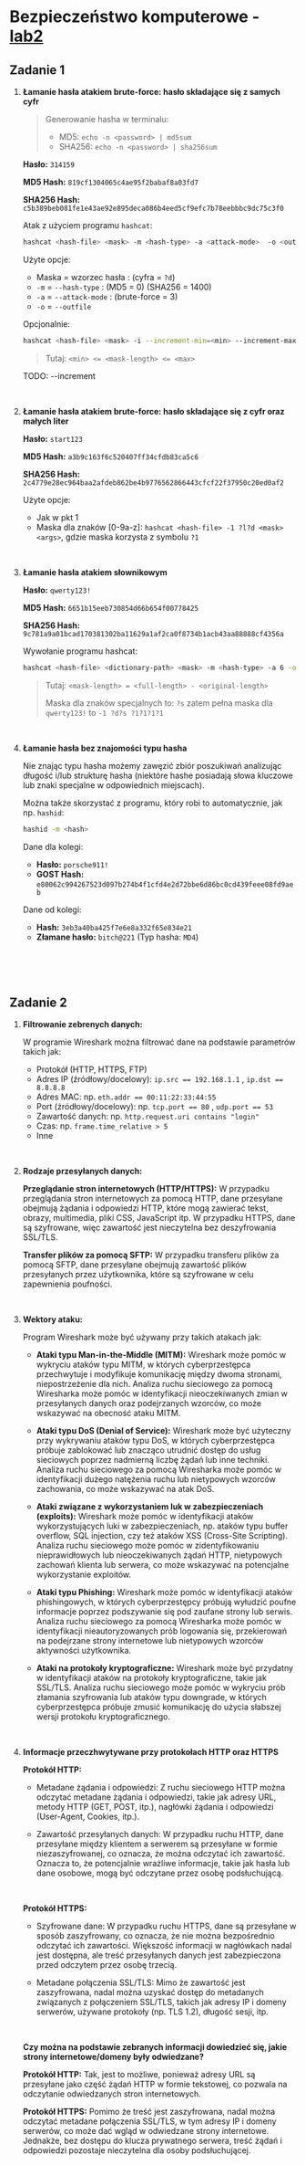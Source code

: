# Bezpieczeństwo komputerowe - [lab2](sec-lab2.pdf)

## Zadanie 1

1. **Łamanie hasła atakiem brute-force: hasło składające się z samych cyfr**

    > Generowanie hasha w terminalu:
    > * MD5: `echo -n <password> | md5sum`
    > * SHA256: `echo -n <password> | sha256sum`

    **Hasło:** `314159`

    **MD5 Hash:** `819cf1304065c4ae95f2babaf8a03fd7`

    **SHA256 Hash:** `c5b389beb081fe1e43ae92e895deca086b4eed5cf9efc7b78eebbbc9dc75c3f0`

    Atak z użyciem programu `hashcat`:

    ```bash
    hashcat <hash-file> <mask> -m <hash-type> -a <attack-mode>  -o <output_file>
    ```

    Użyte opcje:
    * Maska = wzorzec hasła : (cyfra = `?d`)
    * `-m` = `--hash-type` : (MD5 = 0) (SHA256 = 1400)
    * `-a` = `--attack-mode` : (brute-force = 3)
    * `-o` = `--outfile`

    Opcjonalnie:

    ```bash
    hashcat <hash-file> <mask> -i --increment-min=<min> --increment-max=<max> -m <hash-type> -a <attack-mode>  -o <output_file>
    ```

    > Tutaj: `<min> <= <mask-length> <= <max>`


    TODO: --increment

<br />

2. **Łamanie hasła atakiem brute-force: hasło składające się z cyfr oraz małych liter**

    **Hasło:** `start123`

    **MD5 Hash:** `a3b9c163f6c520407ff34cfdb83ca5c6`

    **SHA256 Hash:** `2c4779e28ec964baa2afdeb862be4b9776562866443cfcf22f37950c20ed0af2`

    Użyte opcje:
    * Jak w pkt 1
    * Maska dla znaków [0-9a-z]: `hashcat <hash-file> -1 ?l?d <mask> <args>`, gdzie maska korzysta z symbolu `?1`

<br />

3. **Łamanie hasła atakiem słownikowym**

    **Hasło:** `qwerty123!`

    **MD5 Hash:** `6651b15eeb730854d66b654f00778425`

    **SHA256 Hash:** `9c781a9a01bcad170381302ba11629a1af2ca0f8734b1acb43aa88888cf4356a`

    Wywołanie programu hashcat:

    ```bash
    hashcat <hash-file> <dictionary-path> <mask> -m <hash-type> -a 6 -o <output_file>
    ```

    > Tutaj: `<mask-length> = <full-length> - <original-length>`
    >
    > Maska dla znaków specjalnych to: `?s` zatem pełna maska dla `qwerty123!` to `-1 ?d?s ?1?1?1?1`

<br />

4. **Łamanie hasła bez znajomości typu hasha**

    Nie znając typu hasha możemy zawęzić zbiór poszukiwań analizując długość i/lub strukturę hasha (niektóre hashe posiadają słowa kluczowe lub znaki specjalne w odpowiednich miejscach).

    Można także skorzystać z programu, który robi to automatycznie, jak np. `hashid`:

    ```bash
    hashid -m <hash>
    ```

    Dane dla kolegi:
    * **Hasło:** `porsche911!`
    * **GOST Hash:** `e80062c994267523d097b274b4f1cfd4e2d72bbe6d86bc0cd439feee08fd9aeb`

    Dane od kolegi:
    * **Hash:** `3eb3a40ba425f7e6e8a332f65e834e21`
    * **Złamane hasło:** `bitch@221` (Typ hasha: `MD4`)

<br/>
<br/>
<br/>

## Zadanie 2

1. **Filtrowanie zebrenych danych:**

    W programie Wireshark można filtrować dane na podstawie parametrów takich jak:

    * Protokół (HTTP, HTTPS, FTP)
    * Adres IP (źródłowy/docelowy): `ip.src == 192.168.1.1` , `ip.dst == 8.8.8.8`
    * Adres MAC: np. `eth.addr == 00:11:22:33:44:55`
    * Port (źródłowy/docelowy): np. `tcp.port == 80` , `udp.port == 53`
    * Zawartość danych: np. `http.request.uri contains "login"`
    * Czas: np. `frame.time_relative > 5`
    * Inne

<br/>

2. **Rodzaje przesyłanych danych:**

    **Przeglądanie stron internetowych (HTTP/HTTPS):** W przypadku przeglądania stron internetowych za pomocą HTTP, dane przesyłane obejmują żądania i odpowiedzi HTTP, które mogą zawierać tekst, obrazy, multimedia, pliki CSS, JavaScript itp. W przypadku HTTPS, dane są szyfrowane, więc zawartość jest nieczytelna bez deszyfrowania SSL/TLS.

    **Transfer plików za pomocą SFTP:** W przypadku transferu plików za pomocą SFTP, dane przesyłane obejmują zawartość plików przesyłanych przez użytkownika, które są szyfrowane w celu zapewnienia poufności.

<br/>

3. **Wektory ataku:**

    Program Wireshark może być używany przy takich atakach jak:

    * **Ataki typu Man-in-the-Middle (MITM):** Wireshark może pomóc w wykryciu ataków typu MITM, w których cyberprzestępca przechwytuje i modyfikuje komunikację między dwoma stronami, niepostrzeżenie dla nich. Analiza ruchu sieciowego za pomocą Wiresharka może pomóc w identyfikacji nieoczekiwanych zmian w przesyłanych danych oraz podejrzanych wzorców, co może wskazywać na obecność ataku MITM.

    * **Ataki typu DoS (Denial of Service):** Wireshark może być użyteczny przy wykrywaniu ataków typu DoS, w których cyberprzestępca próbuje zablokować lub znacząco utrudnić dostęp do usług sieciowych poprzez nadmierną liczbę żądań lub inne techniki. Analiza ruchu sieciowego za pomocą Wiresharka może pomóc w identyfikacji dużego natężenia ruchu lub nietypowych wzorców zachowania, co może wskazywać na atak DoS.

    * **Ataki związane z wykorzystaniem luk w zabezpieczeniach (exploits):** Wireshark może pomóc w identyfikacji ataków wykorzystujących luki w zabezpieczeniach, np. ataków typu buffer overflow, SQL injection, czy też ataków XSS (Cross-Site Scripting). Analiza ruchu sieciowego może pomóc w zidentyfikowaniu nieprawidłowych lub nieoczekiwanych żądań HTTP, nietypowych zachowań klienta lub serwera, co może wskazywać na potencjalne wykorzystanie exploitów.

    * **Ataki typu Phishing:** Wireshark może pomóc w identyfikacji ataków phishingowych, w których cyberprzestępcy próbują wyłudzić poufne informacje poprzez podszywanie się pod zaufane strony lub serwis. Analiza ruchu sieciowego za pomocą Wiresharka może pomóc w identyfikacji nieautoryzowanych prób logowania się, przekierowań na podejrzane strony internetowe lub nietypowych wzorców aktywności użytkownika.

    * **Ataki na protokoły kryptograficzne:** Wireshark może być przydatny w identyfikacji ataków na protokoły kryptograficzne, takie jak SSL/TLS. Analiza ruchu sieciowego może pomóc w wykryciu prób złamania szyfrowania lub ataków typu downgrade, w których cyberprzestępca próbuje zmusić komunikację do użycia słabszej wersji protokołu kryptograficznego.

<br/>

4. **Informacje przeczhwytywane przy protokołach HTTP oraz HTTPS**

    **Protokół HTTP:**

    * Metadane żądania i odpowiedzi: Z ruchu sieciowego HTTP można odczytać metadane żądania i odpowiedzi, takie jak adresy URL, metody HTTP (GET, POST, itp.), nagłówki żądania i odpowiedzi (User-Agent, Cookies, itp.).

    * Zawartość przesyłanych danych: W przypadku ruchu HTTP, dane przesyłane między klientem a serwerem są przesyłane w formie niezaszyfrowanej, co oznacza, że można odczytać ich zawartość. Oznacza to, że potencjalnie wrażliwe informacje, takie jak hasła lub dane osobowe, mogą być odczytane przez osobę podsłuchującą.

    <br/>

    **Protokół HTTPS:**

    * Szyfrowane dane: W przypadku ruchu HTTPS, dane są przesyłane w sposób zaszyfrowany, co oznacza, że nie można bezpośrednio odczytać ich zawartości. Większość informacji w nagłówkach nadal jest dostępna, ale treść przesyłanych danych jest zabezpieczona przed odczytem przez osobę trzecią.

    * Metadane połączenia SSL/TLS: Mimo że zawartość jest zaszyfrowana, nadal można uzyskać dostęp do metadanych związanych z połączeniem SSL/TLS, takich jak adresy IP i domeny serwerów, używane protokoły (np. TLS 1.2), długość sesji, itp.

    <br/>

    **Czy można na podstawie zebranych informacji dowiedzieć się, jakie strony internetowe/domeny były odwiedzane?**

    **Protokół HTTP:** Tak, jest to możliwe, ponieważ adresy URL są przesyłane jako część żądań HTTP w formie tekstowej, co pozwala na odczytanie odwiedzanych stron internetowych.

    **Protokół HTTPS:** Pomimo że treść jest zaszyfrowana, nadal można odczytać metadane połączenia SSL/TLS, w tym adresy IP i domeny serwerów, co może dać wgląd w odwiedzane strony internetowe. Jednakże, bez dostępu do klucza prywatnego serwera, treść żądań i odpowiedzi pozostaje nieczytelna dla osoby podsłuchującej.
